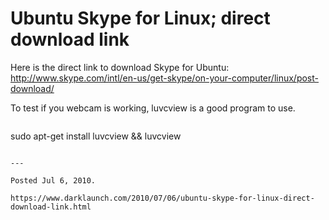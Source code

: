 # Ubuntu Skype for Linux; direct download link

Here is the direct link to download Skype for Ubuntu:
http://www.skype.com/intl/en-us/get-skype/on-your-computer/linux/post-download/

To test if you webcam is working, luvcview is a good program to use.
```

```
sudo apt-get install luvcview && luvcview
```

---

Posted Jul 6, 2010.

https://www.darklaunch.com/2010/07/06/ubuntu-skype-for-linux-direct-download-link.html